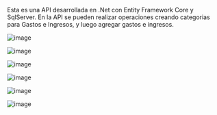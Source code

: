 Esta es una API desarrollada en .Net con Entity Framework Core y SqlServer.
En la API se pueden realizar operaciones creando categorias para Gastos e Ingresos, y luego agregar gastos e ingresos.

![image](https://github.com/user-attachments/assets/921a099a-59e8-4b0f-adb2-b3596482d1a1)

![image](https://github.com/user-attachments/assets/df486aab-58b6-42b4-867f-21a5aca1892e)

![image](https://github.com/user-attachments/assets/be97d519-fd67-4d15-b670-59cb125165c5)

![image](https://github.com/user-attachments/assets/ba413642-ba5f-47d8-a529-03159178f91a)

![image](https://github.com/user-attachments/assets/19c2a3d9-4f99-4857-8d76-8772bde390bd)

![image](https://github.com/user-attachments/assets/f9e673a7-0763-4eba-828a-8f1f6eaa94e9)
